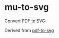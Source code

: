 # mu-to-svg

Convert PDF to SVG

Derived from [pdf-to-svg](https://github.com/client-side-apps/pdf-to-svg)
